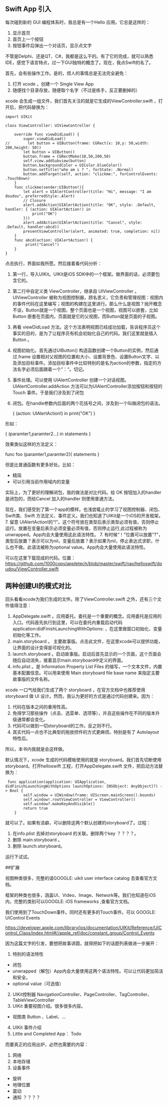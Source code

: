 ## Swift App 引入

每次碰到新的 GUI 编程体系时，我总是有一个Hello 应用。它总是这样的：

1. 显示首页
2. 首页上一个按钮
3. 按钮事件后弹出一个对话页，显示点文字

不管是Delphi、还是QT、C#，我都是这么干的。有了它的完成，就可以熟悉IDE，感觉下语言特点，过一下GUI独特的概念了。现在，我点Swift的名了。

首先，会有些操作工作。是的，烦人的事情总是无法完全避免：

1. 打开 xcode ，创建一个 Single View App 
2. 随便找个目录存放，随便取个名字（不过是练手，反正要删掉的）

xcode 会生成一组文件，我们首先关注的就是它生成的ViewController.swift ，打开后，把代码替换为：

	import UIKit
	
	class ViewController: UIViewController {
	
	    override func viewDidLoad() {
	        super.viewDidLoad()
	//        let button = UIButton(frame: CGRect(x: 10,y: 50,width: 200,height: 50))
	        let button = UIButton()
	        button.frame = CGRectMake(10,50,200,50)
	        self.view.addSubview(button)
	        button.backgroundColor = UIColor.blueColor()
	        button.setTitle("who am i ? ", forState: .Normal)
	        button.addTarget(self, action: "clickme:", forControlEvents: .TouchDown)
	    }
	    func clickme(sender:UIButton!){
	        let alert = UIAlertController(title: "Hi", message: "I am doudou", preferredStyle:.Alert)
	        // Closure
	        alert.addAction(UIAlertAction(title: "OK", style: .Default, handler: { (action: UIAlertAction!) in
	            print("OK")
	        }))
	        alert.addAction(UIAlertAction(title: "Cancel", style: .Default, handler:abcd))
	        presentViewController(alert, animated: true, completion: nil)
	    }
	    func abcd(action: UIAlertAction!) {
	         print("Cancel")
	    }
	}

点击执行，界面如我所愿。然后接着看代码分析：

1. 第一行，导入UIKit。UIKit是iOS SDK中的一个框架。做界面的话，必须要包含它的。
2. 第二行中自定义类 ViewController，继承自 UIViewController 。UIViewController 被称为视图控制器，顾名思义，它负责和管理视图：视图内的事件代码在这里编写；视图的构建在这里进行。那么什么是视图？抛开概念不谈，Button就是一个视图，整个页面也是一个视图，视图可以嵌套，比如Button 嵌套在页面内，页面就是它的父视图，而Button就是页面的子视图。
3. 再看 viewDidLoad 方法。这个方法表明视图已经成功加载，告诉程序员这个事实的目的，是为了让程序员有机会初始化自己的代码。我们这里就是插入Button 。
4. 视图初始化。首先通过UIButton() 构造函数创建一个Button的实例，然后通过.frame 设置相对父视图的位置和大小、设置背景色、设置Button文字、以及添加目标事件。添加目标事件中比较特别的是名为action的参数，指定的方法名字必须后面跟着一个”：“。切记。
5. 事件处理。可以使用 UIAlertController 创建一个对话视图。UIAlertController.addAction 方法可以为UIAlertController添加按钮和按钮的Touch 事件。于是我们涉及到了闭包
6. 闭包。在handle参数内后面的两个花括号之间，涉及到一个叫做闭包的语法。

	 { (action: UIAlertAction!) in
		            print("OK")    }

形如：

{ (paramter1,paramter2...) in statements }

效果类似这样的方法定义：

func foo (paramter1,paramter2){
  statements 
}

但是比普通函数有更多好处。比如：

- 精简
-  可以引用当前作用域内的变量

实际上，为了更好的理解闭包，我的做法是对比代码。给 OK 按钮加入的handler是闭包的，而给Cancel 加入的handler 则使用普通方法。

现在，我们感受到了第一个app的模样。也浅尝辄止的学习了视图控制器、闭包、Swift类、Swift 
方法定义、事件定义。我们也知道了UIKit是一个iOS的开发框架。
7. 留意 UIAlertAction!的“!”。这个符号放在类型后表示类型必须有值，否则停止运行。放置在变量后表示必须变量必须有值，否则停止运行,此过程被称为unwrapped。App内会大量使用这此语法特性。
7. 有时候“！”位置可以放置"?"，类型后放置？表示可以为nil，变量后放置？表示如果为nil，停止表达式求职，什么也不做。此语法被称为optional value。App内会大量使用此语法特性。

可以在这里下载现成的代码。位置： https://github.com/1000copy/appletech/blob/master/swift/nav/helloswift/doudou/ViewController.swift

## 两种创建UI的模式对比

回头看看xcode为我们生成的文件。除了ViewController.swift 之外，还有三个文件值得注意：

1.  AppDelegate.swift 。应用委托。委托是一个重要的概念。应用委托是应用的入口。代码首先执行到这里，可以在委托内重载启动代码application:didFinishLaunchingWithOptions: ，在这里做窗口初始化、变量初始化等工作。
2.  main.storyboard 。  主要故事版。点击此文件，在这里xcode可以提供功能，让界面的设计变得是可视化的。
3.  launch.storyboard 。启动故事版。启动后首先显示的一个页面，这个页面会随后自动消失，接着显示main.storyboard中定义的界面。
4. info.plist 。是 Information Property List Files 的缩写，一个文本文件，内置基本配置信息。可以用来使用 Main storyboard file base name 来指定主要故事版的文件名称。

xcode 一口气给我们生成了两个 storyboard ，在官方文档中也推荐使用 storyboard  做 UI 设计。然而，我认为更好的方式是通过代码创建来。因为：

1. 代码在版本之间的重用性高。
2. 免得学习那些操作（点击、选菜单、选项等），并且这些操作在不同的版本升级通常都会变化。
3. 代码可以做到一切storyboard的工作。反之则不行。
4. 其实代码一点也不比典型的拖放控件的方式更麻烦。特别是有了 Autolayout 特性后。

所以，本书内我就是会这样做。

默认情况下，xcode 生成的代码模板使用的就是 storyboard。我们首先切断使用storyboard。打开helloswift 工程，打开AppDelegate.swift 文件，把启动方法替换为：


	 func application(application: UIApplication, didFinishLaunchingWithOptions launchOptions: [NSObject: AnyObject]?) -> Bool {
	        self.window = UIWindow(frame: UIScreen.mainScreen().bounds)
	        self.window!.rootViewController = ViewController()
	        self.window?.makeKeyAndVisible()
	        return true
	    }

就可以了。如果有洁癖，可以删除这两个默认创建的storyboard了。过程：

1.  在info.plist 去掉对storyboard 的关联。删除两个key ？？？？。
2.  删除 main.storyboard 。  
3.  删除 launch.storyboard。

运行下试试。

##扩展

视图种类很多，完整的请GOOGLE: uikit user interface catalog 去查看官方文档。

框架的种类也很多，涵盖UI、Video、Image、Network等。我们也知道在iOS内，完整的类别可以GOOGLE: iOS frameworks ,查看官方文档。

我们使用到了TouchDown事件。同时还有更多的Touch事件。可以 GOOGLE: UIControl  Events

https://developer.apple.com/library/ios/documentation/UIKit/Reference/UIControl_Class/index.html#//apple_ref/doc/constant_group/Control_Events




因为这篇文字的引发，要想把故事讲圆，就得把如下的话题列表做进一步展开：

1. 特别的语法特性
- 闭包
- unwrapped（解包）App内会大量使用这两个语法特性。可以让代码更加简洁和安全。
- optional value（可选值）
2. UIKit控制器
   NavigationController、PageController、TagController、TableViewController
3. UIKit 重要视图介绍。很多很多内容。
- 视图类 Button 、Label、...
4. UIKit 事件介绍
5. Little and Completed App： Todo

而要真正的应用出炉，必然也需要的内容：

1. 网络
2. 本地存储
3. 设备事件
- 旋转
- 地理位置
- 震动
- 通知
 ？？？？